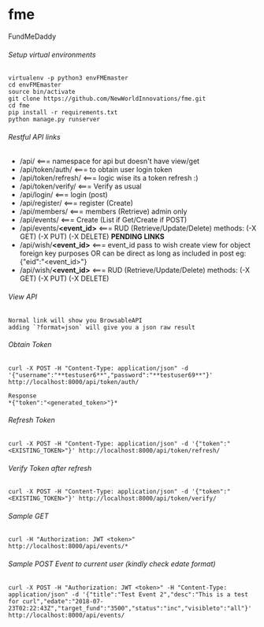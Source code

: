 # fme
FundMeDaddy


###### Setup virtual environments
    virtualenv -p python3 envFMEmaster
    cd envFMEmaster
    source bin/activate
    git clone https://github.com/NewWorldInnovations/fme.git
    cd fme
    pip install -r requirements.txt
    python manage.py runserver
    
###### Restful API links
   * /api/                         <=== namespace for api but doesn't have view/get
   * /api/token/auth/              <=== to obtain user login token
   * /api/token/refresh/           <=== logic wise its a token refresh :)
   * /api/token/verify/            <=== Verify as usual
   * /api/login/                   <=== login (post)
   * /api/register/                <=== register (Create)
   * /api/members/                 <=== members (Retrieve) admin only
   * /api/events/                  <=== Create (List if Get/Create if POST)
   * /api/events/**<event_id>**    <=== RUD (Retrieve/Update/Delete) methods: (-X GET) (-X PUT) (-X DELETE)
   **PENDING LINKS**
   * /api/wish/**<event_id>**      <=== event_id pass to wish create view for object foreign key purposes
                                    OR can be direct as long as included in post eg: {"eid":"<event_id>"}
   * /api/wish/**<event_id>**      <=== RUD (Retrieve/Update/Delete) methods: (-X GET) (-X PUT) (-X DELETE)

###### View API
    Normal link will show you BrowsableAPI
    adding `?format=json` will give you a json raw result
   
###### Obtain Token
    curl -X POST -H "Content-Type: application/json" -d '{"username":"**testuser6**","password":"**testuser69**"}' http://localhost:8000/api/token/auth/ 
    
    Response
    *{"token":"<generated_token>"}*
    
###### Refresh Token
    curl -X POST -H "Content-Type: application/json" -d '{"token":"<EXISTING_TOKEN>"}' http://localhost:8000/api/token/refresh/
    
###### Verify Token after refresh
    curl -X POST -H "Content-Type: application/json" -d '{"token":"<EXISTING_TOKEN>"}' http://localhost:8000/api/token/verify/

  
###### Sample GET
    curl -H "Authorization: JWT <token>" http://localhost:8000/api/events/*
        
###### Sample POST Event to current user (kindly check edate format)
    curl -X POST -H "Authorization: JWT <token>" -H "Content-Type: application/json" -d '{"title":"Test Event 2","desc":"This is a test for curl","edate":"2018-07-23T02:22:43Z","target_fund":"3500","status":"inc","visibleto":"all"}'  http://localhost:8000/api/events/
        
        
    
